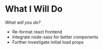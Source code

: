 # What I Will Do
*What will you do?*

- Re-format react frontend
- Integrate node-sass for better components
- Further investigate initial load props

